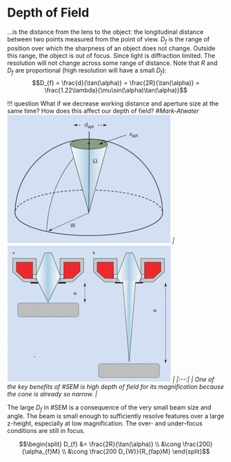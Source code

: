 # Depth of Field

...is the distance from the lens to the object: the longitudinal distance between two points measured from the point of view.
$D_{f}$ is the range of position over which the sharpness of an object does not change.
Outside this range, the object is out of focus.
Since light is diffraction limited.
The resolution will not change across some range of distance.
Note that $R$ and $D_{f}$ are proportional (high resolution will have a small $D_{f}$): $$D_{f} = \frac{d}{\tan(\alpha)} = \frac{2R}{\tan(\alpha)} = \frac{1.22\lambda}{\mu\sin(\alpha)\tan(\alpha)}$$

!!! question What if we decrease working distance and aperture size at the same time? How does this affect our depth of field? <cite> #Mark-Atwater
    ![](../../../attachments/image-formation/another_way_of_looking_at_probe_size_and_resolution_220907_140613_EST.png)
    | ![](../../../attachments/image-formation/depth_of_field_visualized_for_working_distance_and_aperture_220907_141141_EST.png) |
    |:--:|
    | One of the key benefits of #SEM is high depth of field for its magnification because the cone is already so narrow. |

The large $D_{f}$ in #SEM is a consequence of the very small beam size and angle.
The beam is small enough to sufficiently resolve features over a large z-height, especially at low magnification.
The over- and under-focus conditions are still in focus.

$$\begin{split}
D_{f} &= \frac{2R}{\tan(\alpha)} \\
 &\cong \frac{200}{\alpha_{f}M} \\
 &\cong \frac{200 D_{W}}{R_{fap}M}
\end{split}$$